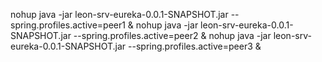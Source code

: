 nohup java -jar leon-srv-eureka-0.0.1-SNAPSHOT.jar --spring.profiles.active=peer1  &
nohup java -jar leon-srv-eureka-0.0.1-SNAPSHOT.jar --spring.profiles.active=peer2  &
nohup java -jar leon-srv-eureka-0.0.1-SNAPSHOT.jar --spring.profiles.active=peer3  &
